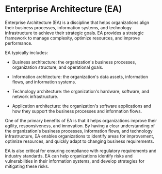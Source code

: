 # Enterprise Architecture (EA)

Enterprise Architecture (EA) is a discipline that helps organizations align their business processes, information systems, and technology infrastructure to achieve their strategic goals. EA provides a strategic framework to manage complexity, optimize resources, and improve performance.

EA typically includes:

* Business architecture: the organization's business processes, organization structure, and operational goals.

* Information architecture: the organization's data assets, information flows, and information systems.

* Technology architecture: the organization's hardware, software, and network infrastructure.

* Application architecture: the organization's software applications and how they support the business processes and information flows.

One of the primary benefits of EA is that it helps organizations improve their agility, responsiveness, and innovation. By having a clear understanding of the organization's business processes, information flows, and technology infrastructure, EA enables organizations to identify areas for improvement, optimize resources, and quickly adapt to changing business requirements.

EA is also critical for ensuring compliance with regulatory requirements and industry standards. EA can help organizations identify risks and vulnerabilities in their information systems, and develop strategies for mitigating these risks.
